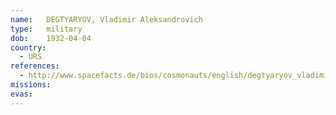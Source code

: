 ```yaml
---
name:	DEGTYARYOV, Vladimir Aleksandrovich
type:	military
dob:	1932-04-04
country:
  - URS
references:
  - http://www.spacefacts.de/bios/cosmonauts/english/degtyaryov_vladimir.htm
missions:
evas:
---
```

